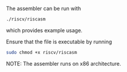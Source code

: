 The assembler can be run with
```bash
./riscv/riscasm
```
which provides example usage.

Ensure that the file is executable by running
```bash
sudo chmod +x riscv/riscasm
```

NOTE: The assembler runs on x86 architecture.